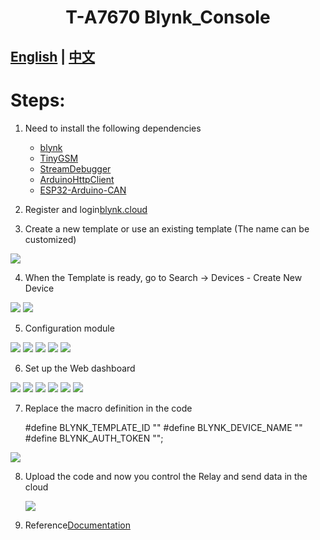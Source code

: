 <h1 align = "center">T-A7670 Blynk_Console</h1>

## **[English](./README.MD) | [中文](./README_CN.MD)**


# Steps:
1. Need to install the following dependencies
     - [blynk](https://github.com/blynkkk/blynk-library)
     - [TinyGSM](https://github.com/vshymanskyy/TinyGSM)
     - [StreamDebugger](https://github.com/vshymanskyy/StreamDebugger)
     - [ArduinoHttpClient](https://github.com/ricemices/ArduinoHttpClient)
     - [ESP32-Arduino-CAN](https://github.com/miwagner/ESP32-Arduino-CAN)

2. Register and login[blynk.cloud](https://blynk.cloud/dashboard/login) 

3. Create a new template or use an existing template (The name can be customized)

![](../../../image/Blynk/1-Create_Template-T-SimHat.png)

4.   When the Template is ready, go to Search -> Devices - Create New Device

![](../../../image/Blynk/2-1-Create_device-T-SimHat.png)
![](../../../image/Blynk/2-2-Create_device-T-SimHat.png)

5. Configuration module

![](../../../image/Blynk/3-1-Configuration_module_T-SimHat.png)
![](../../../image/Blynk/3-2-Configuration_module_T-SimHat.png)
![](../../../image/Blynk/3-3-Configuration_module_T-SimHat.png)
![](../../../image/Blynk/3-4-Configuration_module_T-SimHat.png)
![](../../../image/Blynk/3-5-Configuration_module_T-SimHat.png)

6. Set up the Web dashboard

![](../../../image/Blynk/4-Dash_board.png)
![](../../../image/Blynk/4-1-Dash_board.png)
![](../../../image/Blynk/4-2-Dash_board.png)
![](../../../image/Blynk/4-3-Dash_board.png)
![](../../../image/Blynk/4-4-Dash_board.png)
![](../../../image/Blynk/4-5-Dash_board.png)

7. Replace the macro definition in the code

    #define BLYNK_TEMPLATE_ID ""
    #define BLYNK_DEVICE_NAME ""
    #define BLYNK_AUTH_TOKEN "";

 ![](../../../image/Blynk/5-Ready_code.png)

8. Upload the code and now you control the Relay and send data in the cloud
   
   ![](../../../image/Blynk/6.png)

9. Reference[Documentation](https://docs.blynk.io/en/)

